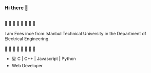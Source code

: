 ### Hi there 👋
\
🐝 🐝 🐝 🐝 🐝 🐝 🐝 🐝
\
\
I am Enes ince from Istanbul Technical University in the Department of Electrical Engineering.
\
\
 🐝 🐝 🐝 🐝 🐝 🐝 🐝 🐝

- :computer: C | C++ | Javascript | Python
- Web Developer
